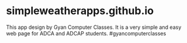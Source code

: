 # simpleweatherapps.github.io
This app design by Gyan Computer Classes. It is a very simple and easy web page for ADCA and ADCAP students. #gyancomputerclasses
